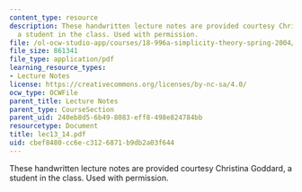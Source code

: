 ```yaml
---
content_type: resource
description: These handwritten lecture notes are provided courtesy Christina Goddard,
  a student in the class. Used with permission.
file: /ol-ocw-studio-app/courses/18-996a-simplicity-theory-spring-2004/cbef8480cc6ec3126871b9db2a03f644_lec13_14.pdf
file_size: 861341
file_type: application/pdf
learning_resource_types:
- Lecture Notes
license: https://creativecommons.org/licenses/by-nc-sa/4.0/
ocw_type: OCWFile
parent_title: Lecture Notes
parent_type: CourseSection
parent_uid: 240eb8d5-6b49-8083-eff8-498e824784bb
resourcetype: Document
title: lec13_14.pdf
uid: cbef8480-cc6e-c312-6871-b9db2a03f644
---
```

These handwritten lecture notes are provided courtesy Christina Goddard, a student in the class. Used with permission.